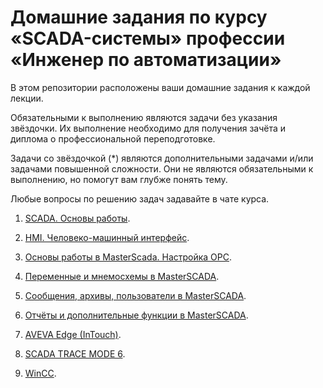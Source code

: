 # Домашние задания по курсу «SCADA-системы» профессии «Инженер по автоматизации»


В этом репозитории расположены ваши домашние задания к каждой лекции. 

Обязательными к выполнению являются задачи без указания звёздочки. Их выполнение необходимо для получения зачёта и диплома о профессиональной переподготовке.

Задачи со звёздочкой (*) являются дополнительными задачами и/или задачами повышенной сложности. Они не являются обязательными к выполнению, но помогут вам глубже понять тему.

Любые вопросы по решению задач задавайте в чате курса.



1. [SCADA. Основы работы](1/).

2. [HMI. Человеко-машинный интерфейс](2/).

3. [Основы работы в MasterScada. Настройка OPC](3/).

4. [Переменные и мнемосхемы в MasterSCADA](4/).

5. [Сообщения, архивы, пользователи в MasterSCADA](5/).

6. [Отчёты и дополнительные функции в MasterSCADA](6/).

7. [AVEVA Edge (InTouch)](7/).

8. [SCADA TRACE MODE 6](8/).

9. [WinCC](9/).
